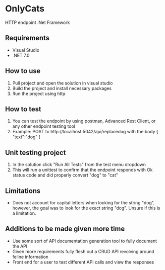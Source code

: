 # OnlyCats

HTTP endpoint .Net Framework

## Requirements

-   Visual Studio
-   .NET 7.0

## How to use

1.  Pull project and open the solution in visual studio
2.  Build the project and install necessary packages
3.  Run the project using http

## How to test

1.  You can test the endpoint by using postman, Advanced Rest Client, or any other endpoint testing tool
2.  Example: POST to http://localhost:5042/api/replacedog with the body { "text":"dog" }

## Unit testing project

1.  In the solution click "Run All Tests" from the test menu dropdown
2.  This will run a unittest to confirm that the endpoint responds with Ok status code and did properly convert "dog" to "cat"

## Limitations

-   Does not account for capital letters when looking for the string "dog", however, the goal was to look for the exact string "dog". Unsure if this is a limitation.

## Additions to be made given more time

-   Use some sort of API documentation generation tool to fully document the API
-   Given more requirements fully flesh out a CRUD API revolving around feline information
-   Front end for a user to test different API calls and view the responses 
